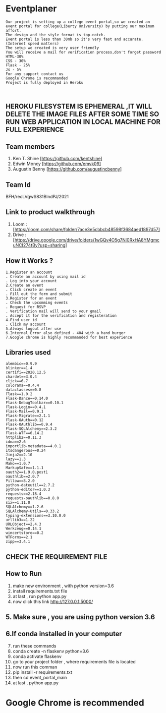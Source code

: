 # Eventplaner 
```
Our project is setting up a college event portal,so we created an event portal for college(Liberty University) by putting our maximum affort.
The design and the style format is top-notch.
Event portal is less than 30mb so it's very fast and accurate.(Internet speed matters)
The setup we created is very user friendly 
You will receive a mail for verification process,don't forget password
HTML-30%
CSS - 30%
Flask - 25%
Js - 5%
For any support contact us
Google Chrome is recommanded
Project is fully deployed in Heroku 

 

```
## HEROKU FILESYSTEM IS EPHEMERAL ,IT WILL DELETE THE IMAGE FILES AFTER SOME TIME SO RUN WEB APPLICATION IN LOCAL MACHINE FOR FULL EXPERIENCE





## Team members
1. Ken T. Shine [https://github.com/kentshine]
2. Edwin Moncy [https://github.com/emvk09]
3. Augustin Benny [https://github.com/augustincbenny]



## Team Id
BFH/recLVgwS831BIndPJ/2021

## Link to product walkthrough

1. Loom : [https://loom.com/share/folder/7ace3e5cbbcb48598f3684aed1897d57]
2. Drive : [https://drive.google.com/drive/folders/1wGQv4O5g7NI0RxHA8YMgmcuNCI274tBy?usp=sharing]



## How it Works ?
```
1.Register an account
. Create an account by using mail id
. Log into your account
2.Create an event
. Click create an event
. Fill out the form and submit
3.Register for an event
. Check the upcomming events
. Request for RSVP
. Verification mail will send to your gmail
. Accept it for the verification and registeration
4.Find user id
. Click my account
5.Always logout after use
6.Internal Error also defined - 404 with a hand burger
7.Google chrome is highly recommanded for best experience
```


## Libraries used
```
alembic==0.9.9
blinker==1.4
certifi==2020.12.5
chardet==3.0.4
click==6.7
colorama==0.4.4
dataclasses==0.8
Flask==1.0.2
Flask-Dance==0.14.0
Flask-DebugToolbar==0.10.1
Flask-Login==0.4.1
Flask-Mail==0.9.1
Flask-Migrate==2.1.1
Flask-OAuth==0.12
Flask-OAuthlib==0.9.4
Flask-SQLAlchemy==2.3.2
Flask-WTF==0.14.2
httplib2==0.11.3
idna==2.6
importlib-metadata==4.0.1
itsdangerous==0.24
Jinja2==2.10
lazy==1.3
Mako==1.0.7
MarkupSafe==1.1.1
oauth2==1.9.0.post1
oauthlib==2.0.7
Pillow==8.2.0
python-dateutil==2.7.2
python-editor==1.0.3
requests==2.18.4
requests-oauthlib==0.8.0
six==1.11.0
SQLAlchemy==1.2.6
SQLAlchemy-Utils==0.33.2
typing-extensions==3.10.0.0
urllib3==1.22
URLObject==2.4.3
Werkzeug==0.14.1
wincertstore==0.2
WTForms==2.1
zipp==3.4.1
```
## CHECK THE REQUIREMENT FILE




## How to Run
1. make new environment , with python version=3.6
2. install requirements.txt file
3. at last , run python app.py
4. now click this link
   http://127.0.0.1:5000/
   
## 5. Make sure , you are using python version 3.6

 ## 6.If conda installed in your computer 

7. run these commands
8. conda create -n flaskenv python=3.6
9. conda activate flaskenv
10. go to your project folder , where requirements file  is located
11. now run this comman
12. pip install -r requirements.txt
13. then cd event_portal_main
14. at last , python app.py
# Google Chrome is recommended 
